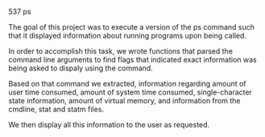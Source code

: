 537 ps

The goal of this project was to execute a version of the ps command such that it displayed information about running programs upon being called.

In order to accomplish this task, we wrote functions that parsed the command line arguments to find flags that indicated exact information was being asked to dispaly using the command.

Based on that command we extracted, information regarding amount of user time consumed, amount of system time consumed, single-character state information, amount of virtual memory, and information from the cmdline, stat and statm files.

We then display all this information to the user as requested. 
